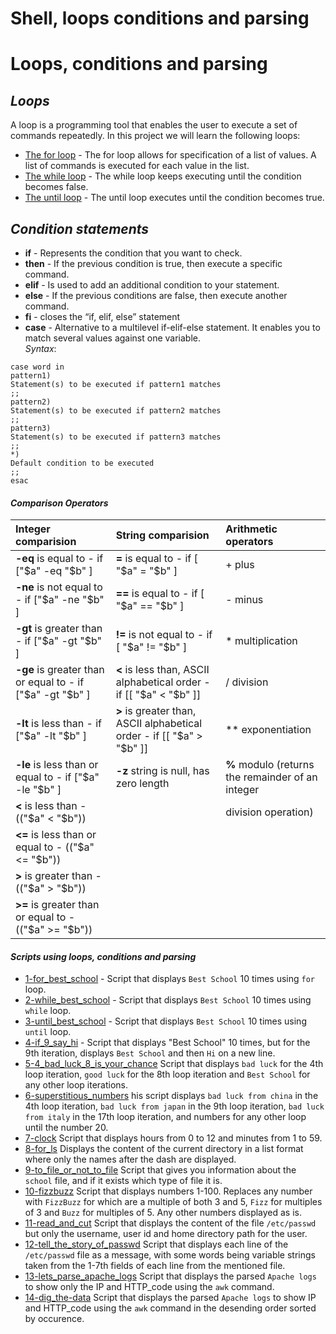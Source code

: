 # Shell, loops conditions and parsing

# Loops, conditions and parsing
## *Loops*
A loop is a programming tool that enables the user to execute a set of commands repeatedly. In this project we will learn the following loops:
* [The for loop](https://tldp.org/LDP/Bash-Beginners-Guide/html/sect_09_01.html) - The for loop allows for specification of a list of values. A list of commands is executed for each value in the list.
* [The while loop](https://tldp.org/LDP/Bash-Beginners-Guide/html/sect_09_02.html) - The while loop keeps executing until the condition becomes false.
* [The until loop](https://tldp.org/LDP/Bash-Beginners-Guide/html/sect_09_03.html) - The until loop executes until the condition becomes true.


## *Condition statements*
* **if** - Represents the condition that you want to check.
* **then** - If the previous condition is true, then execute a specific command.
* **elif** - Is used to add an additional condition to your statement.
* **else** - If the previous conditions are false, then execute another command.
* **fi** - closes the “if, elif, else” statement
* **case** - Alternative to a multilevel if-elif-else statement. It enables you to match several values against one variable. </br> 
*Syntax*:

```
case word in
pattern1)
Statement(s) to be executed if pattern1 matches
;;
pattern2)
Statement(s) to be executed if pattern2 matches
;;
pattern3)
Statement(s) to be executed if pattern3 matches
;;
*)
Default condition to be executed
;;
esac
```

#### *Comparison Operators*

Integer comparision | String comparision | Arithmetic operators
:----- | :-------- | :------
**-eq** is equal to - if ["$a" -eq "$b" ] | **=** is equal to - if [ "$a" = "$b" ] | + plus
**-ne** is not equal to - if ["$a" -ne "$b" ] | **==** is equal to - if [ "$a" == "$b" ] | - minus
**-gt** is greater than - if ["$a" -gt "$b" ] | **!=** is not equal to - if [ "$a" != "$b" ] | * multiplication
**-ge** is greater than or equal to - if ["$a" -gt "$b" ] | **<** is less than, ASCII alphabetical order - if [[ "$a" < "$b" ]] | / division
**-lt** is less than - if ["$a" -lt "$b" ] | **>** is greater than, ASCII alphabetical order - if [[ "$a" > "$b" ]] | ** exponentiation
**-le** is less than or equal to - if ["$a" -le "$b" ] | **-z** string is null, has zero length |**%** modulo (returns the remainder of an integer
**<** is less than - (("$a" < "$b")) | |  division operation)
**<=** is less than or equal to - (("$a" <= "$b")) | 
**>** is greater than - (("$a" > "$b")) | 
**>=**  is greater than or equal to - (("$a" >= "$b")) | 


#### *Scripts using loops, conditions and parsing*

- [1-for_best_school](https://github.com/Donaldoo/shell/blob/main/loops_conditions_and_parsing/1-for_best_school) - Script that displays `Best School` 10 times using `for` loop.
- [2-while_best_school](https://github.com/Donaldoo/shell/blob/main/loops_conditions_and_parsing/2-while_best_school) - Script that displays `Best School` 10 times using `while` loop.
- [3-until_best_school](https://github.com/Donaldoo/shell/blob/main/loops_conditions_and_parsing/3-until_best_school) - Script that displays `Best School` 10 times using `until` loop.
- [4-if_9_say_hi](https://github.com/Donaldoo/shell/blob/main/loops_conditions_and_parsing/4-if_9_say_hi) - Script that displays "Best School" 10 times, but for the 9th iteration, displays `Best School` and then `Hi` on a new line.
- [5-4_bad_luck_8_is_your_chance](https://github.com/Donaldoo/shell/blob/main/loops_conditions_and_parsing/5-4_bad_luck_8_is_your_chance) Script that displays `bad luck` for the 4th loop iteration, `good luck` for the 8th loop iteration and `Best School` for any other loop iterations.
- [6-superstitious_numbers](https://github.com/Donaldoo/shell/blob/main/loops_conditions_and_parsing/6-superstitious_numbers) his script displays `bad luck from china` in the 4th loop iteration, `bad luck from japan` in the 9th loop iteration, `bad luck from italy` in the 17th loop iteration, and numbers for any other loop until the number 20.
- [7-clock](https://github.com/Donaldoo/shell/blob/main/loops_conditions_and_parsing/7-clock) Script that displays hours from 0 to 12 and minutes from 1 to 59.
- [8-for_ls](https://github.com/Donaldoo/shell/blob/main/loops_conditions_and_parsing/8-for_ls) Displays the content of the current directory in a list format where only the names after the dash are displayed.
- [9-to_file_or_not_to_file](https://github.com/Donaldoo/shell/blob/main/loops_conditions_and_parsing/9-to_file_or_not_to_file) Script that gives you information about the `school` file, and if it exists which type of file it is.
- [10-fizzbuzz](https://github.com/Donaldoo/shell/blob/main/loops_conditions_and_parsing/10-fizzbuzz) Script that displays numbers 1-100. Replaces any number with `FizzBuzz` for which are a multiple of both 3 and 5, `Fizz` for multiples of 3 and `Buzz` for multiples of 5. Any other numbers displayed as is.
- [11-read_and_cut](https://github.com/Donaldoo/shell/blob/main/loops_conditions_and_parsing/11-read_and_cut) Script that displays the content of the file `/etc/passwd` but only the username, user id and home directory path for the user.
- [12-tell_the_story_of_passwd](https://github.com/Donaldoo/shell/blob/main/loops_conditions_and_parsing/12-tell_the_story_of_passwd)  Script that displays each line of the `/etc/passwd` file as a message, with some words being variable strings taken from the 1-7th fields of each line from the mentioned file.
- [13-lets_parse_apache_logs](https://github.com/Donaldoo/shell/blob/main/loops_conditions_and_parsing/13-lets_parse_apache_logs) Script that displays the parsed `Apache logs` to show only the IP and HTTP_code using the `awk` command.
- [14-dig_the-data](https://github.com/Donaldoo/shell/blob/main/loops_conditions_and_parsing/14-dig_the-data) Script that displays the parsed `Apache logs` to show IP and HTTP_code using the `awk` command in the desending order sorted by occurence.

